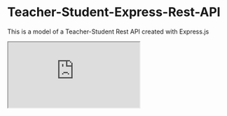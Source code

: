# Teacher-Student-Express-Rest-API

 This is a model of a Teacher-Student Rest API created with Express.js
 
 <iframe src = "https://developer.mozilla.org/en-US/docs/Web/JavaScript/Reference/Global_Objects/Array/find">
